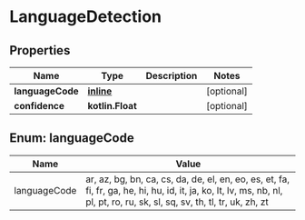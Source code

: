 
# LanguageDetection

## Properties
| Name | Type | Description | Notes |
| ------------ | ------------- | ------------- | ------------- |
| **languageCode** | [**inline**](#LanguageCode) |  |  [optional] |
| **confidence** | **kotlin.Float** |  |  [optional] |


<a id="LanguageCode"></a>
## Enum: languageCode
| Name | Value |
| ---- | ----- |
| languageCode | ar, az, bg, bn, ca, cs, da, de, el, en, eo, es, et, fa, fi, fr, ga, he, hi, hu, id, it, ja, ko, lt, lv, ms, nb, nl, pl, pt, ro, ru, sk, sl, sq, sv, th, tl, tr, uk, zh, zt |



